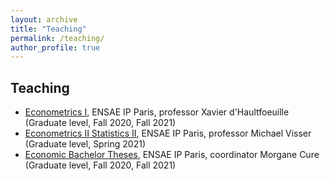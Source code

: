 ```yaml
---
layout: archive
title: "Teaching"
permalink: /teaching/
author_profile: true
---
```


## Teaching

- [Econometrics I](https://www.ensae.fr/en/courses/econometrics-1/), ENSAE IP Paris, professor Xavier d'Haultfoeuille (Graduate level, Fall 2020, Fall 2021)
- [Econometrics II Statistics II](https://www.ensae.fr/en/courses/econometrics-2/), ENSAE IP Paris, professor Michael Visser (Graduate level, Spring 2021)
- [Economic Bachelor Theses](https://www.ensae.fr/en/courses/economics-paper/), ENSAE IP Paris, coordinator Morgane Cure (Graduate level, Fall 2020, Fall 2021)
